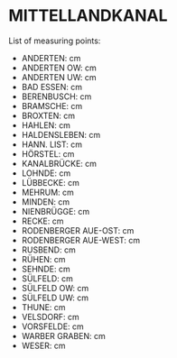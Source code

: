 # MITTELLANDKANAL

List of measuring points:

* ANDERTEN: <Value topic="rivers/pegel-online/MLK/ANDERTEN/measurementValue"/> cm
* ANDERTEN OW: <Value topic="rivers/pegel-online/MLK/ANDERTEN_OW/measurementValue"/> cm
* ANDERTEN UW: <Value topic="rivers/pegel-online/MLK/ANDERTEN_UW/measurementValue"/> cm
* BAD ESSEN: <Value topic="rivers/pegel-online/MLK/BAD_ESSEN/measurementValue"/> cm
* BERENBUSCH: <Value topic="rivers/pegel-online/MLK/BERENBUSCH/measurementValue"/> cm
* BRAMSCHE: <Value topic="rivers/pegel-online/MLK/BRAMSCHE/measurementValue"/> cm
* BROXTEN: <Value topic="rivers/pegel-online/MLK/BROXTEN/measurementValue"/> cm
* HAHLEN: <Value topic="rivers/pegel-online/MLK/HAHLEN/measurementValue"/> cm
* HALDENSLEBEN: <Value topic="rivers/pegel-online/MLK/HALDENSLEBEN/measurementValue"/> cm
* HANN. LIST: <Value topic="rivers/pegel-online/MLK/HANN._LIST/measurementValue"/> cm
* HÖRSTEL: <Value topic="rivers/pegel-online/MLK/HÖRSTEL/measurementValue"/> cm
* KANALBRÜCKE: <Value topic="rivers/pegel-online/MLK/KANALBRÜCKE/measurementValue"/> cm
* LOHNDE: <Value topic="rivers/pegel-online/MLK/LOHNDE/measurementValue"/> cm
* LÜBBECKE: <Value topic="rivers/pegel-online/MLK/LÜBBECKE/measurementValue"/> cm
* MEHRUM: <Value topic="rivers/pegel-online/MLK/MEHRUM/measurementValue"/> cm
* MINDEN: <Value topic="rivers/pegel-online/MLK/MINDEN/measurementValue"/> cm
* NIENBRÜGGE: <Value topic="rivers/pegel-online/MLK/NIENBRÜGGE/measurementValue"/> cm
* RECKE: <Value topic="rivers/pegel-online/MLK/RECKE/measurementValue"/> cm
* RODENBERGER AUE-OST: <Value topic="rivers/pegel-online/MLK/RODENBERGER_AUE-OST/measurementValue"/> cm
* RODENBERGER AUE-WEST: <Value topic="rivers/pegel-online/MLK/RODENBERGER_AUE-WEST/measurementValue"/> cm
* RUSBEND: <Value topic="rivers/pegel-online/MLK/RUSBEND/measurementValue"/> cm
* RÜHEN: <Value topic="rivers/pegel-online/MLK/RÜHEN/measurementValue"/> cm
* SEHNDE: <Value topic="rivers/pegel-online/MLK/SEHNDE/measurementValue"/> cm
* SÜLFELD: <Value topic="rivers/pegel-online/MLK/SÜLFELD/measurementValue"/> cm
* SÜLFELD OW: <Value topic="rivers/pegel-online/MLK/SÜLFELD_OW/measurementValue"/> cm
* SÜLFELD UW: <Value topic="rivers/pegel-online/MLK/SÜLFELD_UW/measurementValue"/> cm
* THUNE: <Value topic="rivers/pegel-online/MLK/THUNE/measurementValue"/> cm
* VELSDORF: <Value topic="rivers/pegel-online/MLK/VELSDORF/measurementValue"/> cm
* VORSFELDE: <Value topic="rivers/pegel-online/MLK/VORSFELDE/measurementValue"/> cm
* WARBER GRABEN: <Value topic="rivers/pegel-online/MLK/WARBER_GRABEN/measurementValue"/> cm
* WESER: <Value topic="rivers/pegel-online/MLK/WESER/measurementValue"/> cm
